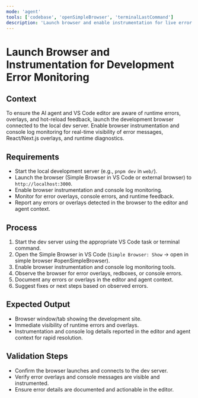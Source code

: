 ```yaml
---
mode: 'agent'
tools: ['codebase', 'openSimpleBrowser', 'terminalLastCommand']
description: 'Launch browser and enable instrumentation for live error monitoring during development'
---
```


# Launch Browser and Instrumentation for Development Error Monitoring

## Context

To ensure the AI agent and VS Code editor are aware of runtime errors, overlays, and hot-reload feedback, launch the development browser connected to the local dev server. Enable browser instrumentation and console log monitoring for real-time visibility of error messages, React/Next.js overlays, and runtime diagnostics.

## Requirements

- Start the local development server (e.g., `pnpm dev` in `web/`).
- Launch the browser (Simple Browser in VS Code or external browser) to `http://localhost:3000`.
- Enable browser instrumentation and console log monitoring.
- Monitor for error overlays, console errors, and runtime feedback.
- Report any errors or overlays detected in the browser to the editor and agent context.

## Process

1. Start the dev server using the appropriate VS Code task or terminal command.
2. Open the Simple Browser in VS Code (`Simple Browser: Show` → open in simple browser #openSimpleBrowser).
3. Enable browser instrumentation and console log monitoring tools.
4. Observe the browser for error overlays, redboxes, or console errors.
5. Document any errors or overlays in the editor and agent context.
6. Suggest fixes or next steps based on observed errors.

## Expected Output

- Browser window/tab showing the development site.
- Immediate visibility of runtime errors and overlays.
- Instrumentation and console log details reported in the editor and agent context for rapid resolution.

## Validation Steps

- Confirm the browser launches and connects to the dev server.
- Verify error overlays and console messages are visible and instrumented.
- Ensure error details are documented and actionable in the editor.
